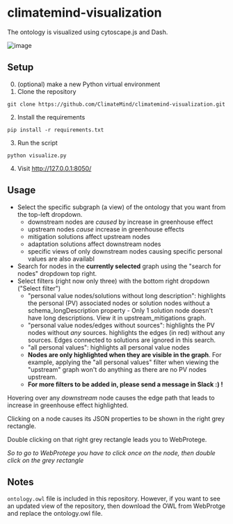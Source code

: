 # climatemind-visualization

The ontology is visualized using cytoscape.js and Dash. 

![image](https://github.com/ClimateMind/climatemind-visualization/blob/main/README_image.jpg?raw=true)

## Setup

0. (optional) make a new Python virtual environment
1. Clone the repository

```
git clone https://github.com/ClimateMind/climatemind-visualization.git
```
2. Install the requirements
```
pip install -r requirements.txt
```
3. Run the script
```
python visualize.py
```
4. Visit http://127.0.0.1:8050/

## Usage
 - Select the specific subgraph (a view) of the ontology that you want from the top-left dropdown.
    - downstream nodes are *caused* by increase in greenhouse effect
    - upstream nodes *cause* increase in greenhouse effects
    - mitigation solutions affect upstream nodes
    - adaptation solutions affect downstream nodes
    - specific views of only downstream nodes causing specific personal values are also availabl
 - Search for nodes in the **currently selected** graph using the "search for nodes" dropdown top right.
 - Select filters (right now only three) with the bottom right dropdown ("Select filter")
     - "personal value nodes/solutions without long description": highlights the personal (PV) associated nodes or solution nodes without a schema_longDescription property
            - Only 1 solution node doesn't have long descriptions. View it in upstream_mitigations graph.
     - "personal value nodes/edges without sources": highlights the PV nodes without *any* sources. highlights the edges (in red) without any sources. Edges connected to solutions are ignored in this search.
     - "all personal values": highlights all personal value nodes
     - **Nodes are only highlighted when they are visible in the graph**. For example, applying the "all personal values" filter when viewing the "upstream" graph won't do anything as there are no PV nodes upstream.
     - **For more filters to be added in, please send a message in Slack :) !**

Hovering over any *downstream* node causes the edge path that leads to increase in greenhouse effect highlighted.

Clicking on a node causes its JSON properties to be shown in the right grey rectangle.

Double clicking on that right grey rectangle leads you to WebProtege.

*So to go to WebProtege you have to click once on the node, then double click on the grey rectangle*

## Notes
```ontology.owl``` file is included in this repository. However, if you want to see an updated view of the repository, then download the OWL from WebProtge and replace the ontology.owl file.
